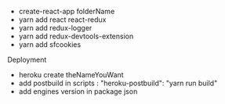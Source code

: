 - create-react-app folderName
- yarn add react react-redux
- yarn add redux-logger
- yarn add redux-devtools-extension
- yarn add sfcookies

Deployment
- heroku create theNameYouWant
- add postbuild in scripts : "heroku-postbuild": "yarn run build"
- add engines version in package json

